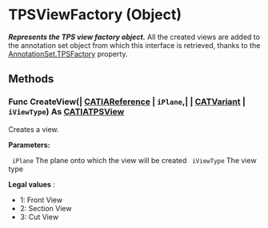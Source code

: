 # TPSViewFactory (Object)

**_Represents the TPS view factory object._**
All the created views are added to the annotation set object from which this interface is retrieved, thanks to the [AnnotationSet.TPSFactory](../CATTPSInterfaces/interface_AnnotationSet_36773.htm#TPSFactory) property.

## Methods

### Func **CreateView**(| [CATIAReference](../InfInterfaces/interface_Reference_17481.md) | `iPlane`,| | [CATVariant](../System/typedef_CATVariant_20656.md) | `iViewType`) As [CATIATPSView](../CATTPSInterfaces/interface_TPSView_10208.md)

   Creates a view.

**Parameters:**

` iPlane`      The plane onto which the view will be created
` iViewType`      The view type

**Legal values** :

  * 1: Front View
  * 2: Section View
  * 3: Cut View